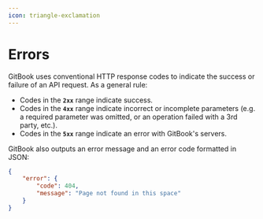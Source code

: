 ```yaml
---
icon: triangle-exclamation
---
```


# Errors

GitBook uses conventional HTTP response codes to indicate the success or failure of an API request. As a general rule:

* Codes in the **`2xx`** range indicate success.
* Codes in the **`4xx`** range indicate incorrect or incomplete parameters (e.g. a required parameter was omitted, or an operation failed with a 3rd party, etc.).
* Codes in the **`5xx`** range indicate an error with GitBook's servers.

GitBook also outputs an error message and an error code formatted in JSON:

```json
{
    "error": {
        "code": 404,
        "message": "Page not found in this space"
    }
}
```
